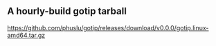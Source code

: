 ## A hourly-build gotip tarball

https://github.com/phuslu/gotip/releases/download/v0.0.0/gotip.linux-amd64.tar.gz
